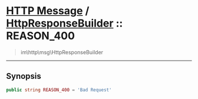 # [HTTP Message](http.md) / [HttpResponseBuilder](http-HttpResponseBuilder.md) :: REASON_400
 > im\http\msg\HttpResponseBuilder
____

## Synopsis
```php
public string REASON_400 = 'Bad Request'
```
